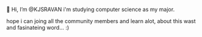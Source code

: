  👋 Hi, I’m @KJSRAVAN
  i'm studying computer science as my major.
  
  hope i can joing all the community members and learn alot, about this wast and fasinateing word...
  :)
  
